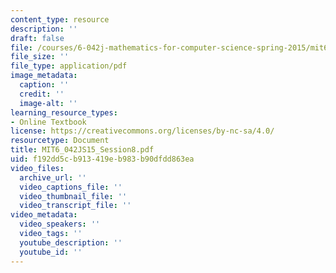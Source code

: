 ```yaml
---
content_type: resource
description: ''
draft: false
file: /courses/6-042j-mathematics-for-computer-science-spring-2015/mit6_042js15_session8.pdf
file_size: ''
file_type: application/pdf
image_metadata:
  caption: ''
  credit: ''
  image-alt: ''
learning_resource_types:
- Online Textbook
license: https://creativecommons.org/licenses/by-nc-sa/4.0/
resourcetype: Document
title: MIT6_042JS15_Session8.pdf
uid: f192dd5c-b913-419e-b983-b90dfdd863ea
video_files:
  archive_url: ''
  video_captions_file: ''
  video_thumbnail_file: ''
  video_transcript_file: ''
video_metadata:
  video_speakers: ''
  video_tags: ''
  youtube_description: ''
  youtube_id: ''
---
```


